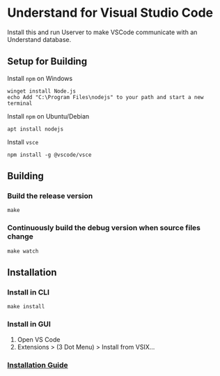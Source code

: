 # Understand for Visual Studio Code

Install this and run Userver to make VSCode communicate with an Understand database.

## Setup for Building

Install `npm` on Windows
```
winget install Node.js
echo Add "C:\Program Files\nodejs" to your path and start a new terminal
```

Install `npm` on Ubuntu/Debian
```
apt install nodejs
```

Install `vsce`
```
npm install -g @vscode/vsce
```

## Building

### Build the release version
```
make
```

### Continuously build the debug version when source files change
```
make watch
```

## Installation

### Install in CLI

```
make install
```

### Install in GUI

1. Open VS Code
2. Extensions > (3 Dot Menu) > Install from VSIX...

### [Installation Guide](https://code.visualstudio.com/docs/editor/extension-marketplace#_install-from-a-vsix)
